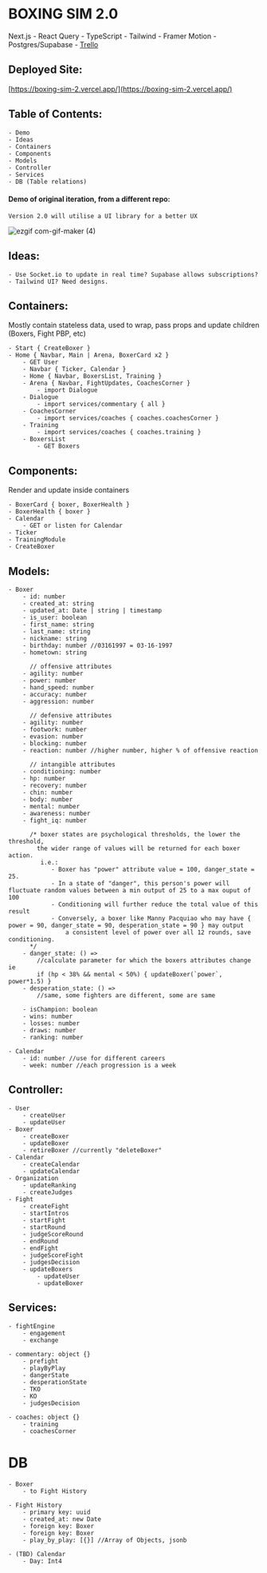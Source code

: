 # BOXING SIM 2.0
Next.js - React Query - TypeScript - Tailwind - Framer Motion - Postgres/Supabase - [Trello](https://trello.com/b/SgfstIJl/box-sim-20)
## Deployed Site:
[https://boxing-sim-2.vercel.app/](https://boxing-sim-2.vercel.app/)

## Table of Contents:
    - Demo
    - Ideas
    - Containers
    - Components
    - Models
    - Controller
    - Services
    - DB (Table relations)

#### Demo of original iteration, from a different repo:
    Version 2.0 will utilise a UI library for a better UX

![ezgif com-gif-maker (4)](https://user-images.githubusercontent.com/100096239/182052991-a6f1cf5c-8690-4357-b022-2bcda9c467b6.gif)

## Ideas:
    - Use Socket.io to update in real time? Supabase allows subscriptions?
    - Tailwind UI? Need designs.

## Containers:
Mostly contain stateless data, used to wrap, pass props and update children (Boxers, Fight PBP, etc)

    - Start { CreateBoxer }
    - Home { Navbar, Main | Arena, BoxerCard x2 }
        - GET User
        - Navbar { Ticker, Calendar }
        - Home { Navbar, BoxersList, Training }
        - Arena { Navbar, FightUpdates, CoachesCorner }
            - import Dialogue
        - Dialogue
            - import services/commentary { all }
        - CoachesCorner
            - import services/coaches { coaches.coachesCorner }
        - Training
            - import services/coaches { coaches.training }
        - BoxersList
            - GET Boxers

## Components:
Render and update inside containers

    - BoxerCard { boxer, BoxerHealth }
    - BoxerHealth { boxer }
    - Calendar
        - GET or listen for Calendar
    - Ticker
    - TrainingModule
    - CreateBoxer

## Models:
    - Boxer
        - id: number
        - created_at: string
        - updated_at: Date | string | timestamp
        - is_user: boolean
        - first_name: string
        - last_name: string
        - nickname: string
        - birthday: number //03161997 = 03-16-1997
        - hometown: string

          // offensive attributes
        - agility: number
        - power: number
        - hand_speed: number
        - accuracy: number
        - aggression: number

          // defensive attributes
        - agility: number
        - footwork: number
        - evasion: number
        - blocking: number
        - reaction: number //higher number, higher % of offensive reaction
          
          // intangible attributes
        - conditioning: number
        - hp: number
        - recovery: number
        - chin: number
        - body: number
        - mental: number
        - awareness: number
        - fight_iq: number

          /* boxer states are psychological thresholds, the lower the threshold,
            the wider range of values will be returned for each boxer action.
             i.e.:
                - Boxer has "power" attribute value = 100, danger_state = 25.
                - In a state of "danger", this person's power will fluctuate random values between a min output of 25 to a max ouput of 100
                - Conditioning will further reduce the total value of this result
                - Conversely, a boxer like Manny Pacquiao who may have { power = 90, danger_state = 90, desperation_state = 90 } may output
                    a consistent level of power over all 12 rounds, save conditioning.
          */
        - danger_state: () =>  
            //calculate parameter for which the boxers attributes change ie
            if (hp < 38% && mental < 50%) { updateBoxer(`power`, power*1.5) }
        - desperation_state: () =>
            //same, some fighters are different, some are same

        - isChampion: boolean
        - wins: number
        - losses: number
        - draws: number
        - ranking: number

    - Calendar
        - id: number //use for different careers
        - week: number //each progression is a week

## Controller:
    - User
        - createUser
        - updateUser
    - Boxer
        - createBoxer
        - updateBoxer
        - retireBoxer //currently "deleteBoxer"
    - Calendar
        - createCalendar
        - updateCalendar
    - Organization
        - updateRanking
        - createJudges
    - Fight
        - createFight
        - startIntros
        - startFight
        - startRound
        - judgeScoreRound
        - endRound
        - endFight
        - judgeScoreFight
        - judgesDecision
        - updateBoxers
            - updateUser
            - updateBoxer

## Services:
    - fightEngine
        - engagement
        - exchange

    - commentary: object {}
        - prefight
        - playByPlay
        - dangerState
        - desperationState
        - TKO
        - KO
        - judgesDecision

    - coaches: object {} 
        - training
        - coachesCorner


# DB
    - Boxer
        - to Fight History

    - Fight History
        - primary key: uuid
        - created_at: new Date
        - foreign key: Boxer
        - foreign key: Boxer
        - play_by_play: [{}] //Array of Objects, jsonb

    - (TBD) Calendar
        - Day: Int4
